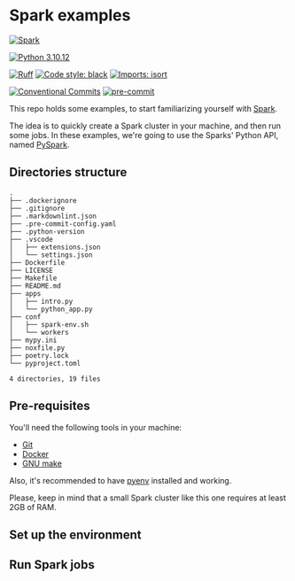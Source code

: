 # Spark examples

[![Spark](https://img.shields.io/badge/Spark-3.5.1-blue.svg?logo=apachespark&labelColor=blue&color=lightgray)](https://spark.apache.org/)<br>

[![Python 3.10.12](https://img.shields.io/badge/python-3.10.12-blue.svg?labelColor=%23FFE873&logo=python)](https://www.python.org/downloads/release/python-31012/)<br>

[![Ruff](https://img.shields.io/endpoint?url=https://raw.githubusercontent.com/astral-sh/ruff/main/assets/badge/v2.json)](https://docs.astral.sh/ruff/) [![Code style: black](https://img.shields.io/badge/code%20style-black-000000.svg)](https://black.readthedocs.io/en/stable/) [![Imports: isort](https://img.shields.io/badge/%20imports-isort-%231674b1?style=flat&labelColor=ef8336)](https://pycqa.github.io/isort/)<br>

[![Conventional Commits](https://img.shields.io/badge/Conventional%20Commits-1.0.0-%23FE5196?logo=conventionalcommits&logoColor=white)](https://conventionalcommits.org) [![pre-commit](https://img.shields.io/badge/pre--commit-enabled-brightgreen?logo=pre-commit)](https://pre-commit.com/)

This repo holds some examples, to start familiarizing yourself with [Spark](https://spark.apache.org/).

The idea is to quickly create a Spark cluster in your machine, and then run some jobs. In these examples, we're going to use the Sparks' Python API, named [PySpark](https://spark.apache.org/docs/latest/api/python/index.html).

## Directories structure

```text
.
├── .dockerignore
├── .gitignore
├── .markdownlint.json
├── .pre-commit-config.yaml
├── .python-version
├── .vscode
│   ├── extensions.json
│   └── settings.json
├── Dockerfile
├── LICENSE
├── Makefile
├── README.md
├── apps
│   ├── intro.py
│   └── python_app.py
├── conf
│   ├── spark-env.sh
│   └── workers
├── mypy.ini
├── noxfile.py
├── poetry.lock
└── pyproject.toml

4 directories, 19 files
```

## Pre-requisites

You'll need the following tools in your machine:

- [Git](https://git-scm.com/)
- [Docker](https://www.docker.com/)
- [GNU make](https://www.gnu.org/software/make/)

Also, it's recommended to have [pyenv](https://github.com/pyenv/pyenv) installed and working.

Please, keep in mind that a small Spark cluster like this one requires at least 2GB of RAM.

## Set up the environment

## Run Spark jobs
